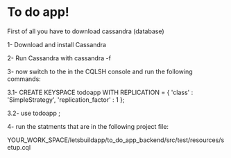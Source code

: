 # To do app! 

First of all you have to download cassandra (database)


1- Download and install Cassandra

2- Run Cassandra with cassandra -f

3- now switch to the in the CQLSH console and run the following commands:

3.1- CREATE KEYSPACE todoapp WITH REPLICATION = { 'class' : 'SimpleStrategy', 'replication_factor' : 1 };

3.2- use todoapp ;

4- run the statments that are in the following project file:

YOUR_WORK_SPACE/letsbuildapp/to_do_app_backend/src/test/resources/setup.cql